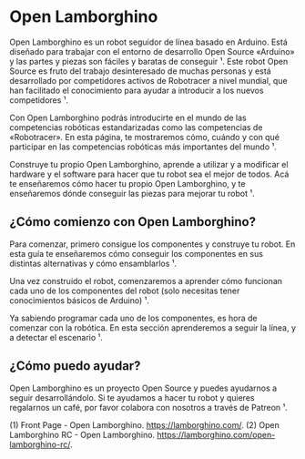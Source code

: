 # Open Lamborghino

Open Lamborghino es un robot seguidor de línea basado en Arduino. Está diseñado para trabajar con el entorno de desarrollo Open Source «Arduino» y las partes y piezas son fáciles y baratas de conseguir ¹. Este robot Open Source es fruto del trabajo desinteresado de muchas personas y está desarrollado por competidores activos de Robotracer a nivel mundial, que han facilitado el conocimiento para ayudar a introducir a los nuevos competidores ¹.

Con Open Lamborghino podrás introducirte en el mundo de las competencias robóticas estandarizadas como las competencias de «Robotracer». En esta página, te mostraremos cómo, cuándo y con qué participar en las competencias robóticas más importantes del mundo ¹.

Construye tu propio Open Lamborghino, aprende a utilizar y a modificar el hardware y el software para hacer que tu robot sea el mejor de todos. Acá te enseñaremos cómo hacer tu propio Open Lamborghino, y te enseñaremos dónde conseguir las piezas para mejorar tu robot ¹.

## ¿Cómo comienzo con Open Lamborghino?

Para comenzar, primero consigue los componentes y construye tu robot. En esta guía te enseñaremos cómo conseguir los componentes en sus distintas alternativas y cómo ensamblarlos ¹.

Una vez construido el robot, comenzaremos a aprender cómo funcionan cada uno de los componentes del robot (solo necesitas tener conocimientos básicos de Arduino) ¹.

Ya sabiendo programar cada uno de los componentes, es hora de comenzar con la robótica. En esta sección aprenderemos a seguir la línea, y a detectar el escenario ¹.

## ¿Cómo puedo ayudar?

Open Lamborghino es un proyecto Open Source y puedes ayudarnos a seguir desarrollándolo. Si te ayudamos a hacer tu robot y quieres regalarnos un café, por favor colabora con nosotros a través de Patreon ¹.


(1) Front Page - Open Lamborghino. https://lamborghino.com/.
(2) Open Lamborghino RC - Open Lamborghino. https://lamborghino.com/open-lamborghino-rc/.
